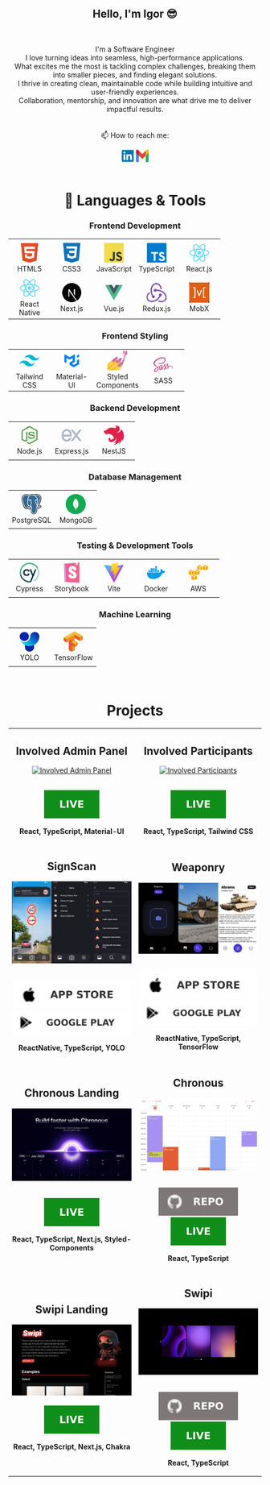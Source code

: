 <h2 align="center">Hello, I'm Igor 😎</h2>
<br>
<p align="center">
  I'm a Software Engineer<br>
  I love turning ideas into seamless, high-performance applications. <br>
What excites me the most is tackling complex challenges,
breaking them into smaller pieces, and finding elegant solutions. <br>
I thrive in creating clean, maintainable code while building intuitive and user-friendly experiences. <br>
Collaboration, mentorship, and innovation are what drive me to deliver impactful results. <br>
 <br>
 <br>
  📫 How to reach me:
</p>

<div align='center'>
  <a href="https://www.linkedin.com/in/igorkozlovskyi/"><img src="icons/linkedin.svg" alt="LinkedIn" height="25" width='25' /></a>
  <a href="mailto: i.kozlovsky2004@gmail.com"><img src="icons/gmail.svg" alt="Gmail" height="25" width='25' /></a>
</div>
<br>

<h1 align="center">🚀 Languages & Tools</h1>

<h3 align='center'>Frontend Development</h3>

<table align="center"> <tr> <td align="center" height="70" width="70"> <img src="icons/html5.svg" alt="HTML" width="40" height="40"/> <br/>HTML5 </td> <td align="center" height="70" width="70"> <img src="icons/css3.svg" alt="CSS3" width="40" height="40"/> <br/>CSS3 </td> <td align="center" height="70" width="70"> <img src="icons/javascript.svg" alt="JavaScript" width="40" height="40"/> <br/>JavaScript </td> <td align="center" height="70" width="70"> <img src="icons/typescript.svg" alt="TypeScript" width="40" height="40"/> <br/>TypeScript </td> <td align="center" height="70" width="70"> <img src="icons/react.svg" alt="React" width="40" height="40"/> <br/>React.js </td> </tr> <tr> <td align="center" height="70" width="70"> <img src="icons/react.svg" alt="React Native" width="40" height="40"/> <br/>React Native </td> <td align="center" height="70" width="70"> <img src="icons/next.svg" alt="Next.js" width="40" height="40"/> <br/>Next.js </td> <td align="center" height="70" width="70"> <img src="icons/vue.svg" alt="Vue.js" width="40" height="40"/> <br/>Vue.js </td> <td align="center" height="70" width="70"> <img src="icons/redux.svg" alt="Redux" width="40" height="40"/> <br/>Redux.js </td> <td align="center" height="70" width="70"> <img src="icons/mobx.svg" alt="MobX" width="40" height="40"/> <br/>MobX </td> </tr> </table>

<h3 align='center'>Frontend Styling</h3>

<table align="center"> <tr> <td align="center" height="70" width="70"> <img src="icons/tailwind.svg" alt="Tailwind CSS" width="40" height="40"/> <br/>Tailwind CSS </td> <td align="center" height="70" width="70"> <img src="icons/material-ui.svg" alt="Material-UI" width="40" height="40"/> <br/>Material-UI </td> <td align="center" height="70" width="70"> <img src="icons/styled-components.png" alt="Styled Components" width="40" height="40"/> <br/>Styled Components </td> <td align="center" height="70" width="70"> <img src="icons/sass.svg" alt="SASS" width="40" height="40"/> <br/>SASS </td> </tr> </table>


<h3 align='center'>Backend Development</h3>

<table align="center"> <tr> <td align="center" height="70" width="70"> <img src="icons/nodejs.svg" alt="Node.js" width="40" height="40"/> <br/>Node.js </td> <td align="center" height="70" width="70"> <img src="icons/express.svg" alt="Express.js" width="40" height="40"/> <br/>Express.js </td> <td align="center" height="70" width="70"> <img src="icons/nestjs.svg" alt="NestJS" width="40" height="40"/> <br/>NestJS </td> </tr> </table>

<h3 align='center'>Database Management</h3>

<table align="center"> <tr> <td align="center" height="70" width="70"> <img src="icons/postgresql.svg" alt="PostgreSQL" width="40" height="40"/> <br/>PostgreSQL </td> <td align="center" height="70" width="70"> <img src="icons/mongodb.svg" alt="MongoDB" width="40" height="40"/> <br/>MongoDB </td> </tr> </table>

<h3 align='center'>Testing & Development Tools</h3>

<table align="center"> <tr> <td align="center" height="70" width="70"> <img src="icons/cypress.svg" alt="Cypress" width="40" height="40"/> <br/>Cypress </td> <td align="center" height="70" width="70"> <img src="icons/storybook.svg" alt="Storybook" width="40" height="40"/> <br/>Storybook </td> <td align="center" height="70" width="70"> <img src="icons/vite.svg" alt="Vite" width="40" height="40"/> <br/>Vite </td> <td align="center" height="70" width="70"> <img src="icons/docker.svg" alt="Docker" width="40" height="40"/> <br/>Docker </td> <td align="center" height="70" width="70"> <img src="icons/aws.svg" alt="Aws" width="40" height="40"/> <br/>AWS</td> </tr> </table>

<h3 align='center'>Machine Learning</h3>

<table align="center"> <tr> <td align="center" height="70" width="70"> <img src="icons/yolo.svg" alt="YOLO" width="40" height="40"/> <br/>YOLO </td> <td align="center" height="70" width="70"> <img src="icons/tensorflow.svg" alt="TensorFlow" width="40" height="40"/> <br/>TensorFlow </td> </tr> </table>

<br>

<h1 align="center">Projects</h1>

<table>
  <tr>
    <td width='50%'>
      <h2 align='center'>Involved Admin Panel</h2>
      <div align='center'>  
        <a href='https://admin.getinvolved.io/sign-in'><img src='img/involved-admin-panel.png' alt='Involved Admin Panel'/></a>
        <br>
        <br>
        <p>
          <a href='https://admin.getinvolved.io/sign-in'><img src='icons/live.svg'/></a>
        </p>
        <p><strong>React, TypeScript, Material-UI</strong></p>
      </div>
    </td>
    <td width='50%'>
      <h2 align='center'>Involved Participants</h2>
      <div align='center'>  
        <a href='https://app.getinvolved.io/'><img src='img/involved-participants.png' alt='Involved Participants'/></a>
        <br>
        <br>
        <p>
          <a href='https://app.getinvolved.io/'><img src='icons/live.svg'/></a>
        </p>
        <p><strong>React, TypeScript, Tailwind CSS</strong></p>
      </div>
    </td>
  </tr>
    <tr>
    <td width='50%'>
      <h2 align='center'>SignScan</h2>
      <div align='center'>  
        <a href=''><img src='img/signscan.png' alt='SignScan'/></a>
        <br>
        <br>
        <p>
          <a href='https://apps.apple.com/us/app/signscan/id6461823283'><img src="icons/apple.svg"/></a>
          <a href='https://play.google.com/store/apps/details?id=com.signscan'><img src='icons/google_play.svg'/></a>
        </p>
        <p><strong>ReactNative, TypeScript, YOLO</strong></p>
      </div>
    </td>
    <td width='50%'>
      <h2 align='center'>Weaponry</h2>
      <div align='center'>  
        <img src='img/weaponry.png' alt='Weapnry picture' />
        <br>
        <br>
        <p>
          <a href='https://apps.apple.com/app/weaponry/id6446477481'><img src="icons/apple.svg"/></a>
          <a href='https://play.google.com/store/apps/details?id=com.domdev.weaponry'><img src='icons/google_play.svg'/></a>
        </p>
        <p><strong>ReactNative, TypeScript, TensorFlow</strong></p>
      </div>
    </td>
  </tr>
  <tr>
    <td width='50%'>
      <h2 align='center'>Chronous Landing</h2>
      <div align='center'>  
        <a href='https://chronous.midstem.net'><img src='img/chronous-landing.png' alt='Chronous'/></a>
        <br>
        <br>
        <p>
          <a href='https://chronous.midstem.net'><img src='icons/live.svg'/></a>
        </p>
        <p><strong>React, TypeScript, Next.js, Styled-Components</strong></p>
      </div>
    </td>
    <td width='50%'>
      <h2 align='center'>Chronous</h2>
      <div align='center'>  
        <a href='https://chronous.midstem.net/default-chronous/'><img src='img/chronous.png' alt='Chronous'/></a>
        <br>
        <br>
        <p>
          <a href='https://github.com/midstem/chronous'><img src="icons/repo.svg"/></a>
          <a href='https://chronous.midstem.net/default-chronous/'><img src='icons/live.svg'/></a>
        </p>
        <p><strong>React, TypeScript</strong></p>
      </div>
    </td>
  </tr>
  <tr>
    <td width='50%'>
      <h2 align='center'>Swipi Landing</h2>
      <div align='center'>  
        <a href='https://swipi.midstem.net'><img src='img/swipi-landing.png' alt='Swipi landing project'/></a>
        <br>
        <br>
        <a href='https://swipi.midstem.net'><img src='icons/live.svg'/></a>
        <p><strong>React, TypeScript, Next.js, Chakra</strong></p>
      </div>
    </td>
   <td width='50%'>
      <h2 align='center'>Swipi</h2>
      <div align='center'>  
        <a href='https://swipi.midstem.net'><img src='img/slider.png' alt='Swipi project'/></a>
        <br>
        <br>
        <p>
          <a href='https://github.com/midstem/swipi'><img src="icons/repo.svg"/></a>
          <a href='https://swipi.midstem.net'><img src='icons/live.svg'/></a>
        </p>
        <p><strong>React, TypeScript</strong></p>
      </div>
    </td>
  </tr>
</table>
